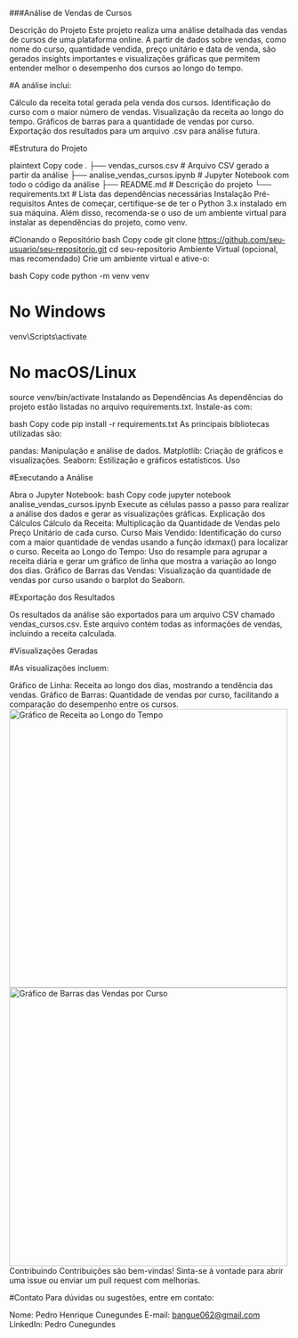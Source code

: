 ###Análise de Vendas de Cursos

Descrição do Projeto
Este projeto realiza uma análise detalhada das vendas de cursos de uma plataforma online. A partir de dados sobre vendas, como nome do curso, quantidade vendida, preço unitário e data de venda, são gerados insights importantes e visualizações gráficas que permitem entender melhor o desempenho dos cursos ao longo do tempo.

#A análise inclui:

Cálculo da receita total gerada pela venda dos cursos.
Identificação do curso com o maior número de vendas.
Visualização da receita ao longo do tempo.
Gráficos de barras para a quantidade de vendas por curso.
Exportação dos resultados para um arquivo .csv para análise futura.

#Estrutura do Projeto

plaintext
Copy code
.
├── vendas_cursos.csv          # Arquivo CSV gerado a partir da análise
├── analise_vendas_cursos.ipynb  # Jupyter Notebook com todo o código da análise
├── README.md                  # Descrição do projeto
└── requirements.txt           # Lista das dependências necessárias
Instalação
Pré-requisitos
Antes de começar, certifique-se de ter o Python 3.x instalado em sua máquina. Além disso, recomenda-se o uso de um ambiente virtual para instalar as dependências do projeto, como venv.

#Clonando o Repositório
bash
Copy code
git clone https://github.com/seu-usuario/seu-repositorio.git
cd seu-repositorio
Ambiente Virtual (opcional, mas recomendado)
Crie um ambiente virtual e ative-o:

bash
Copy code
python -m venv venv
# No Windows
venv\Scripts\activate
# No macOS/Linux
source venv/bin/activate
Instalando as Dependências
As dependências do projeto estão listadas no arquivo requirements.txt. Instale-as com:

bash
Copy code
pip install -r requirements.txt
As principais bibliotecas utilizadas são:

pandas: Manipulação e análise de dados.
Matplotlib: Criação de gráficos e visualizações.
Seaborn: Estilização e gráficos estatísticos.
Uso

#Executando a Análise

Abra o Jupyter Notebook:
bash
Copy code
jupyter notebook analise_vendas_cursos.ipynb
Execute as células passo a passo para realizar a análise dos dados e gerar as visualizações gráficas.
Explicação dos Cálculos
Cálculo da Receita: Multiplicação da Quantidade de Vendas pelo Preço Unitário de cada curso.
Curso Mais Vendido: Identificação do curso com a maior quantidade de vendas usando a função idxmax() para localizar o curso.
Receita ao Longo do Tempo: Uso do resample para agrupar a receita diária e gerar um gráfico de linha que mostra a variação ao longo dos dias.
Gráfico de Barras das Vendas: Visualização da quantidade de vendas por curso usando o barplot do Seaborn.

#Exportação dos Resultados

Os resultados da análise são exportados para um arquivo CSV chamado vendas_cursos.csv. Este arquivo contém todas as informações de vendas, incluindo a receita calculada.

#Visualizações Geradas


#As visualizações incluem:

Gráfico de Linha: Receita ao longo dos dias, mostrando a tendência das vendas.
Gráfico de Barras: Quantidade de vendas por curso, facilitando a comparação do desempenho entre os cursos.
<img src="exemplo_grafico_linha.png" alt="Gráfico de Receita ao Longo do Tempo" width="500"> <img src="exemplo_grafico_barras.png" alt="Gráfico de Barras das Vendas por Curso" width="500">
Contribuindo
Contribuições são bem-vindas! Sinta-se à vontade para abrir uma issue ou enviar um pull request com melhorias.


#Contato
Para dúvidas ou sugestões, entre em contato:

Nome: Pedro Henrique Cunegundes
E-mail: bangue062@gmail.com
LinkedIn: Pedro Cunegundes
